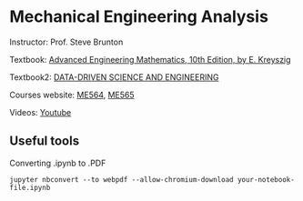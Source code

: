 # Mechanical Engineering Analysis 

Instructor: Prof. Steve Brunton 

Textbook: [Advanced Engineering Mathematics, 10th Edition, by E. Kreyszig](https://www.amazon.com/Advanced-Engineering-Mathematics-Erwin-Kreyszig/dp/0470458364)

Textbook2: [DATA-DRIVEN SCIENCE AND ENGINEERING](http://databookuw.com/)

Courses website: [ME564](http://faculty.washington.edu/sbrunton/me564/), [ME565](https://faculty.washington.edu/sbrunton/me565/)

Videos: [Youtube](https://www.youtube.com/@Eigensteve)

## Useful tools 

Converting .ipynb to .PDF

`jupyter nbconvert --to webpdf --allow-chromium-download your-notebook-file.ipynb`
